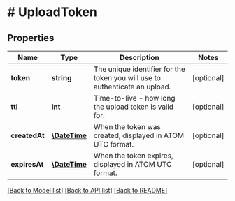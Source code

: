 # # UploadToken

## Properties

Name | Type | Description | Notes
------------ | ------------- | ------------- | -------------
**token** | **string** | The unique identifier for the token you will use to authenticate an upload. | [optional]
**ttl** | **int** | Time-to-live - how long the upload token is valid for. | [optional]
**createdAt** | [**\DateTime**](\DateTime.md) | When the token was created, displayed in ATOM UTC format. | [optional]
**expiresAt** | [**\DateTime**](\DateTime.md) | When the token expires, displayed in ATOM UTC format. | [optional]

[[Back to Model list]](../../README.md#models) [[Back to API list]](../../README.md#endpoints) [[Back to README]](../../README.md)

